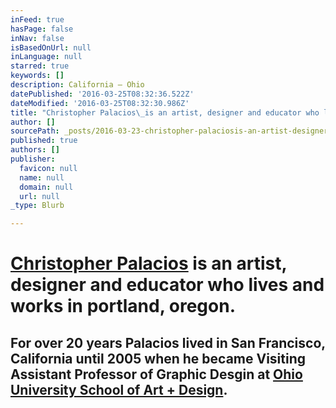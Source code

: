```yaml
---
inFeed: true
hasPage: false
inNav: false
isBasedOnUrl: null
inLanguage: null
starred: true
keywords: []
description: California – Ohio
datePublished: '2016-03-25T08:32:36.522Z'
dateModified: '2016-03-25T08:32:30.986Z'
title: "Christopher Palacios\_is an artist, designer and educator who lives and works in portland, oregon."
author: []
sourcePath: _posts/2016-03-23-christopher-palaciosis-an-artist-designer-and-educator-who.md
published: true
authors: []
publisher:
  favicon: null
  name: null
  domain: null
  url: null
_type: Blurb

---
```

# [Christopher Palacios][0] is an artist, designer and educator who lives and works in portland, oregon.

## For over 20 years Palacios lived in San Francisco, California until 2005 when he became Visiting Assistant Professor of Graphic Desgin at [Ohio University School of Art + Design][1].

[0]: http://www.christopherpalacios.com/index.html
[1]: https://www.ohio.edu/finearts/art/academics/programs/graphic-design.cfm